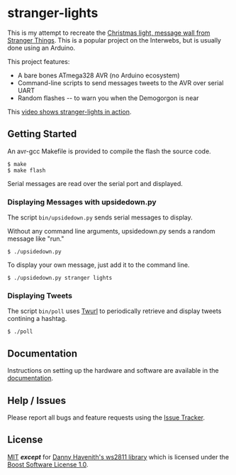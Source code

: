 stranger-lights
===============

This is my attempt to recreate the
[Christmas light, message wall from Stranger Things][stranger-things-tweet].
This is a popular project on the Interwebs, but is usually done using
an Arduino.

This project features:

- A bare bones ATmega328 AVR (no Arduino ecosystem)
- Command-line scripts to send messages tweets to the AVR over serial UART
- Random flashes -- to warn you when the Demogorgon is near

This [video shows stranger-lights in action][youtube].

Getting Started
---------------

An avr-gcc Makefile is provided to compile the flash the source code.

    $ make
    $ make flash

Serial messages are read over the serial port and displayed.

### Displaying Messages with upsidedown.py

The script `bin/upsidedown.py` sends serial messages to display.

Without any command line arguments, upsidedown.py sends a random
message like "run."

    $ ./upsidedown.py

To display your own message, just add it to the command line.

    $ ./upsidedown.py stranger lights

### Displaying Tweets

The script `bin/poll` uses [Twurl][twurl] to periodically retrieve and
display tweets contining a hashtag.

    $ ./poll

Documentation
-------------

Instructions on setting up the hardware and software are available in
the [documentation][docs].

Help / Issues
-------------

Please report all bugs and feature requests using the
[Issue Tracker][issues].

License
-------

[MIT](LICENSE) ***except*** for
[Danny Havenith's ws2811 library][ws2811] which is licensed under the
[Boost Software License 1.0][boost].


[boost]: https://github.com/DannyHavenith/ws2811/blob/master/LICENSE_1_0.txt
[docs]: https://bitmandu.com/stranger-lights/latest/index.html
[issues]: https://github.com/bitmandu/stranger-lights/issues
[stranger-things-tweet]: https://twitter.com/stranger_things/status/898307224979742720
[twurl]: https://github.com/twitter/twurl
[ws2811]: https://github.com/DannyHavenith/ws2811
[youtube]: https://www.youtube.com/watch?v=xbL81dse8vs
